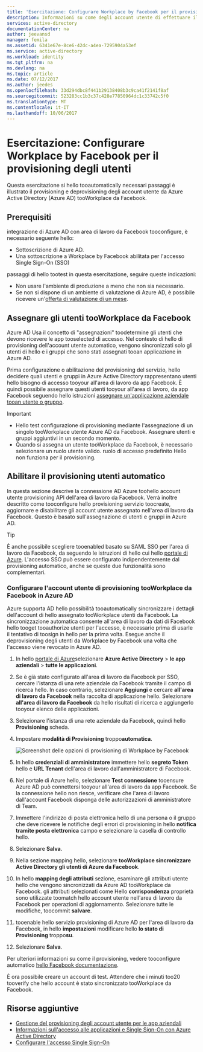 ```yaml
---
title: 'Esercitazione: Configurare Workplace by Facebook per il provisioning degli utenti | Microsoft Docs'
description: Informazioni su come degli account utente di effettuare il provisioning e la prestazione tooautomatically da Azure AD tooWorkplace da Facebook.
services: active-directory
documentationCenter: na
author: jeevansd
manager: femila
ms.assetid: 6341e67e-8ce6-42dc-a4ea-7295904a53ef
ms.service: active-directory
ms.workload: identity
ms.tgt_pltfrm: na
ms.devlang: na
ms.topic: article
ms.date: 07/12/2017
ms.author: jeedes
ms.openlocfilehash: 33d294dbc8f441b29138408b3c9ca41f2141f8af
ms.sourcegitcommit: 523283cc1b3c37c428e77850964dc1c33742c5f0
ms.translationtype: MT
ms.contentlocale: it-IT
ms.lasthandoff: 10/06/2017
---
```

# <a name="tutorial-configure-workplace-by-facebook-for-user-provisioning"></a>Esercitazione: Configurare Workplace by Facebook per il provisioning degli utenti

Questa esercitazione si hello tooautomatically necessari passaggi è illustrato il provisioning e deprovisioning degli account utente da Azure Active Directory (Azure AD) tooWorkplace da Facebook.

## <a name="prerequisites"></a>Prerequisiti

integrazione di Azure AD con area di lavoro da Facebook tooconfigure, è necessario seguente hello:

- Sottoscrizione di Azure AD.
- Una sottoscrizione a Workplace by Facebook abilitata per l'accesso Single Sign-On (SSO)

passaggi di hello tootest in questa esercitazione, seguire queste indicazioni:

- Non usare l'ambiente di produzione a meno che non sia necessario.
- Se non si dispone di un ambiente di valutazione di Azure AD, è possibile ricevere un'[offerta di valutazione di un mese](https://azure.microsoft.com/pricing/free-trial/).

## <a name="assign-users-tooworkplace-by-facebook"></a>Assegnare gli utenti tooWorkplace da Facebook

Azure AD Usa il concetto di "assegnazioni" toodetermine gli utenti che devono ricevere le app tooselected di accesso. Nel contesto di hello di provisioning dell'account utente automatico, vengono sincronizzati solo gli utenti di hello e i gruppi che sono stati assegnati tooan applicazione in Azure AD.

Prima configurazione o abilitazione del provisioning del servizio, hello decidere quali utenti e gruppi in Azure Active Directory rappresentano utenti hello bisogno di accesso tooyour all'area di lavoro da app Facebook. È quindi possibile assegnare questi utenti tooyour all'area di lavoro, da app Facebook seguendo hello istruzioni [assegnare un'applicazione aziendale tooan utente o gruppo](https://docs.microsoft.com/azure/active-directory/active-directory-coreapps-assign-user-azure-portal).

>[!IMPORTANT]
>*   Hello test configurazione di provisioning mediante l'assegnazione di un singolo tooWorkplace utente Azure AD da Facebook. Assegnare utenti e gruppi aggiuntivi in un secondo momento.
>*   Quando si assegna un utente tooWorkplace da Facebook, è necessario selezionare un ruolo utente valido. ruolo di accesso predefinito Hello non funziona per il provisioning.

## <a name="enable-automated-user-provisioning"></a>Abilitare il provisioning utenti automatico

In questa sezione descrive la connessione AD Azure toohello account utente provisioning API dell'area di lavoro da Facebook. Verrà inoltre descritto come tooconfigure hello provisioning servizio toocreate, aggiornare e disabilitare gli account utente assegnato nell'area di lavoro da Facebook. Questo è basato sull'assegnazione di utenti e gruppi in Azure AD.

>[!Tip]
>È anche possibile scegliere tooenabled basato su SAML SSO per l'area di lavoro da Facebook, da seguendo le istruzioni di hello cui hello [portale di Azure](https://portal.azure.com). L'accesso SSO può essere configurato indipendentemente dal provisioning automatico, anche se queste due funzionalità sono complementari.

### <a name="configure-user-account-provisioning-tooworkplace-by-facebook-in-azure-ad"></a>Configurare l'account utente di provisioning tooWorkplace da Facebook in Azure AD

Azure supporta AD hello possibilità tooautomatically sincronizzare i dettagli dell'account di hello assegnato tooWorkplace utenti da Facebook. La sincronizzazione automatica consente all'area di lavoro da dati di Facebook hello tooget tooauthorize utenti per l'accesso, è necessario prima di usarle il tentativo di toosign in hello per la prima volta. Esegue anche il deprovisioning degli utenti da Workplace by Facebook una volta che l'accesso viene revocato in Azure AD.

1. In hello [portale di Azure](https://portal.azure.com)selezionare **Azure Active Directory** > **le app aziendali** > **tutte le applicazioni**.

2. Se è già stato configurato all'area di lavoro da Facebook per SSO, cercare l'istanza di una rete aziendale da Facebook tramite il campo di ricerca hello. In caso contrario, selezionare **Aggiungi** e cercare **all'area di lavoro da Facebook** nella raccolta di applicazione hello. Selezionare **all'area di lavoro da Facebook** da hello risultati di ricerca e aggiungerlo tooyour elenco delle applicazioni.

3. Selezionare l'istanza di una rete aziendale da Facebook, quindi hello **Provisioning** scheda.

4. Impostare **modalità di Provisioning** troppo**automatica**. 

    ![Screenshot delle opzioni di provisioning di Workplace by Facebook](./media/active-directory-saas-facebook-at-work-provisioning-tutorial/provisioning.png)

5. In hello **credenziali di amministratore** immettere hello **segreto Token** hello e **URL Tenant** dell'area di lavoro dall'amministratore di Facebook.

6. Nel portale di Azure hello, selezionare **Test connessione** tooensure Azure AD può connettersi tooyour all'area di lavoro da app Facebook. Se la connessione hello non riesce, verificare che l'area di lavoro dall'account Facebook disponga delle autorizzazioni di amministratore di Team.

7. Immettere l'indirizzo di posta elettronica hello di una persona o il gruppo che deve ricevere le notifiche degli errori di provisioning in hello **notifica tramite posta elettronica** campo e selezionare la casella di controllo hello.

8. Selezionare **Salva**.

9. Nella sezione mapping hello, selezionare **tooWorkplace sincronizzare Active Directory gli utenti di Azure da Facebook**.

10. In hello **mapping degli attributi** sezione, esaminare gli attributi utente hello che vengono sincronizzati da Azure AD tooWorkplace da Facebook. gli attributi selezionati come Hello **corrispondenza** proprietà sono utilizzate toomatch hello account utente nell'area di lavoro da Facebook per operazioni di aggiornamento. Selezionare tutte le modifiche, toocommit **salvare**.

11. tooenable hello servizio provisioning di Azure AD per l'area di lavoro da Facebook, in hello **impostazioni** modificare hello **lo stato di Provisioning** troppo**su**.

12. Selezionare **Salva**.

Per ulteriori informazioni su come il provisioning, vedere tooconfigure automatico [hello Facebook documentazione](https://developers.facebook.com/docs/facebook-at-work/provisioning/cloud-providers).

È ora possibile creare un account di test. Attendere che i minuti too20 tooverify che hello account è stato sincronizzato tooWorkplace da Facebook.

## <a name="additional-resources"></a>Risorse aggiuntive

* [Gestione del provisioning degli account utente per le app aziendali](active-directory-saas-tutorial-list.md)
* [Informazioni sull'accesso alle applicazioni e Single Sign-On con Azure Active Directory](active-directory-appssoaccess-whatis.md)
* [Configurare l'accesso Single Sign-On](active-directory-saas-facebook-at-work-tutorial.md)

